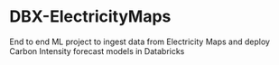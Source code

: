 # DBX-ElectricityMaps
End to end ML project to ingest data from Electricity Maps and deploy Carbon Intensity forecast models in Databricks
